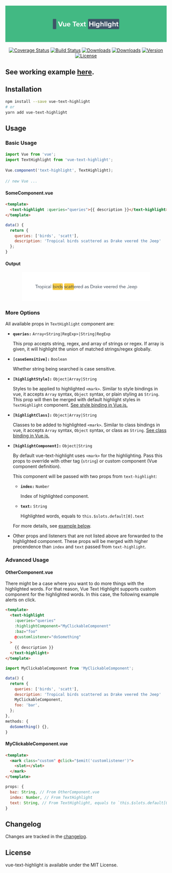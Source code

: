 <p align="center"><a href="https://albertlucianto.github.io/vue-text-highlight" target="_blank" rel="noopener noreferrer"><img width="800" src="./web/assets/vue-text-highlight-header.png" alt="Vue Text Highlight"></a></p>

<p align="center">
<a href="https://codecov.io/github/AlbertLucianto/vue-text-highlight?branch=master"><img src="https://img.shields.io/codecov/c/github/AlbertLucianto/vue-text-highlight/master.svg" alt="Coverage Status"></a>
<a href="https://travis-ci.org/AlbertLucianto/vue-text-highlight"><img src="https://travis-ci.org/AlbertLucianto/vue-text-highlight.svg?branch=master" alt="Build Status"></a>
<a href="https://npmcharts.com/compare/vue-text-highlight?minimal=true"><img src="https://img.shields.io/npm/dm/vue-text-highlight.svg" alt="Downloads"></a>
<a href="https://npmcharts.com/compare/vue-text-highlight?minimal=true"><img src="https://img.shields.io/npm/dt/vue-text-highlight.svg" alt="Downloads"></a>
<a href="https://www.npmjs.com/package/vue-text-highlight"><img src="https://img.shields.io/npm/v/vue-text-highlight.svg" alt="Version"></a>
<a href="https://www.npmjs.com/package/vue-text-highlight"><img src="https://img.shields.io/npm/l/vue-text-highlight.svg" alt="License"></a>
</p>

## See working example [here](https://albertlucianto.github.io/vue-text-highlight).

## Installation

```bash
npm install --save vue-text-highlight
# or
yarn add vue-text-highlight
```

## Usage

### Basic Usage

```javascript
import Vue from 'vue';
import TextHighlight from 'vue-text-highlight';

Vue.component('text-highlight', TextHighlight);

// new Vue ...
```

#### SomeComponent.vue

```html
<template>
  <text-highlight :queries="queries">{{ description }}</text-highlight>
</template>
```

```javascript
data() {
  return {
    queries: ['birds', 'scatt'],
    description: 'Tropical birds scattered as Drake veered the Jeep'
  };
}
```

#### Output

<p align="center"><img width="400" src="./web/assets/ss-vue-text-highlight.png" alt="text-highlight"></p>

### More Options

All available props in `TextHighlight` component are:

* __`queries:`__ `Array<String|RegExp>|String|RegExp`

  This prop accepts string, regex, and array of strings or regex. If array is given, it will highlight the union of matched strings/regex globally.

* __`[caseSensitive]:`__ `Boolean`

  Whether string being searched is case sensitive.

* __`[highlightStyle]:`__ `Object|Array|String`

  Styles to be applied to highlighted `<mark>`. Similar to style bindings in vue, it accepts `Array` syntax, `Object` syntax, or plain styling as `String`. This prop will then be merged with default highlight styles in `TextHighlight` component. [See style binding in Vue.js.](https://vuejs.org/v2/guide/class-and-style#Binding-Inline-Styles)

* __`[highlightClass]:`__ `Object|Array|String`

  Classes to be added to highlighted `<mark>`. Similar to class bindings in vue, it accepts `Array` syntax, `Object` syntax, or class as `String`. [See class binding in Vue.js.](https://vuejs.org/v2/guide/class-and-style#Binding-HTML-Classes)

* __`[highlightComponent]:`__ `Object|String`

  By default vue-text-highlight uses `<mark>` for the highlighting. Pass this props to override with other tag (`string`) or custom component (Vue component definition).

  This component will be passed with two props from `text-highlight`:

  * __`index:`__ `Number`

    Index of highlighted component.

  * __`text:`__ `String`

    Highlighted words, equals to `this.$slots.default[0].text`
  
  For more details, see [example below](#advanced-usage).

* Other props and listeners that are not listed above are forwarded to the highlighted component. These props will be merged with higher precendence than `index` and `text` passed from `text-highlight`.

### Advanced Usage

#### OtherComponent.vue

There might be a case where you want to do more things with the highlighted words. For that reason, Vue Text Highlight supports custom component for the highlighted words. In this case, the following example alerts on click.

```html
<template>
  <text-highlight
    :queries="queries"
    :highlightComponent="MyClickableComponent"
    :baz="foo"
    @customlistener="doSomething"
  >
    {{ description }}
  </text-highlight>
</template>
```

```js
import MyClickableComponent from 'MyClickableComponent';
```

```js
data() {
  return {
    queries: ['birds', 'scatt'],
    description: 'Tropical birds scattered as Drake veered the Jeep'
    MyClickableComponent,
    foo: 'bar',
  };
},
methods: {
  doSomething() {},
}
```

#### MyClickableComponent.vue

```html
<template>
  <mark class="custom" @click="$emit('customlistener')">
    <slot></slot>
  </mark>
</template>
```

```js
props: {
  baz: String, // From OtherComponent.vue
  index: Number, // From TextHighlight
  text: String, // From TextHighlight, equals to `this.$slots.default[0].text`
}
```

## Changelog

Changes are tracked in the [changelog](CHANGELOG.md).

## License

vue-text-highlight is available under the MIT License.